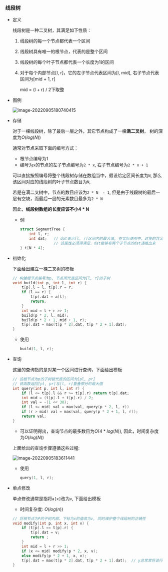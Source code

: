 ### 线段树

- 定义

  线段树是一种二叉树，其满足如下性质：

  1. 线段树的每一个节点都代表一个区间

  2. 线段树具有唯一的根节点，代表的是整个区间

  3. 线段树的每个叶子节点都代表一个长度为1的区间

  4. 对于每个内部节点[l, r]，它的左子节点代表区间为[l, mid], 右子节点代表区间为[mid + 1, r]

     mid = (l + r) / 2下取整



- 图例

  ![image-20220905180740415](http://www.cdn.liver0377.xyz/typora/202209051807497.png)



- 存储

  对于一棵线段树，除了最后一层之外，其它节点构成了一棵**满二叉树**， 树的深度为$O(log(N))$

  通常对节点采取下面的编号方式：

  - 根节点编号为1
  - 编号为`x`的节点的左子节点编号为`2 * x`, 右子节点编号为`2 * x + 1`

  可以直接按照编号将整个线段树存储在数组当中，假设给定区间长度为`N`, 那么该区间对应的线段树的叶子节点数目为`N`, 

  若是在满二叉树中，节点的数目应该为`2 * N  - 1`, 但是由于线段树的最后一层有空缺，而最后一层的元素数目最多为`2 * N`

  因此，**线段树数组的长度应该不小4 * N**

  - 例

    ```cc
    struct SegmentTree {
        int l, r;
        int dat;   // dat表示[l, r]区间内的最大值, 在实际使用中，这里的含义可以变换
                   // 该属性必须得满足，dat能够有两个子节点的dat递推出来
    } t[N * 4];
    ```

- 初始化

  下面给出建立一棵二叉树的模板

  ```cc
  // 构建根节点编号为p, 节点所代表区间为[l, r]的子树
  void build(int p, int l, int r) {
      t[p].l = l, t[p].r = r;
      if (l == r) { 
          t[p].dat = a[l];
          return;
      }
      int mid = l + r >> 1;
      build(p * 2, l, mid);
      build(p * 2 + 1, mid + 1, r);
      t[p].dat = max(t[p * 2].dat, t[p * 2 + 1].dat);
  }
  ```

  - 使用

    ```cc
    build(1, l, r);
    ```

    

- 查询

  这里的查询指的是对某一个区间进行查询，下面给出模板

  ```cc
  // 设根节点为p的子树锁代表的区间为[pl, pr]
  // 该函数返回[pl, pr]与[l, r]重叠部分的最大值
  int query(int p, int l, int r) {
      if (l <= t[p].l && r >= t[p].r) return t[p].dat;
      int mid = (t[p].l + t[p].r) / 2;
      int val = -(1 << 30);
      if (l <= mid) val = max(val, query(p * 2, l, r))  
      if (r > mid) val = max(val, query(p * 2 + 1, l, r)); 
      return val;
  }
  ```

  - 可以证明得出，查询节点的最多数目为$O(4 * log(N))$, 因此，时间复杂度为$O(log(N))$

  上面给出的查询步骤遵循这些过程:

  ![image-20220905183611441](http://www.cdn.liver0377.xyz/typora/202209051836502.png)

  - 使用

    ```cc
    query(1, l, r);
    ```

    

- 单点修改

  单点修改通常是指将`a[x]`改为`v`, 下面给出模板

  - 时间复杂度: $O(log(n))$

  ```cc
  // 将根节点为P的子树内部，下标为x的值改为v, 同时维护整个线段树的正确性
  void modify(int p, int x, int v) {
      if (t[p].l == t[p].r) {
          t[p].dat = v;
          return ;
      }
      int mid = l + r >> 1;
      if (x <= mid) modify(p * 2, x, v);
      else modify(p * 2 + 1, x, v);
      t[p].dat = max(t[p * 2].dat, t[p * 2 + 1].dat);  // y总常常将该行写成pushup函数
  }
  ```

  